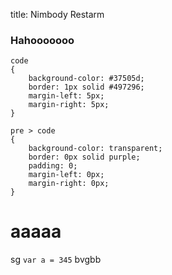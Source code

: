 title: Nimbody Restarm

### Hahooooooo

```
code
{
    background-color: #37505d;
    border: 1px solid #497296;
    margin-left: 5px;
    margin-right: 5px;
}

pre > code
{
    background-color: transparent;
    border: 0px solid purple;
    padding: 0;
    margin-left: 0px;
    margin-right: 0px;
}
```

# aaaaa

sg `var a = 345` bvgbb